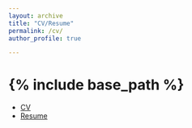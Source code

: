 ```yaml
---
layout: archive
title: "CV/Resume"
permalink: /cv/
author_profile: true

---
```


# {% include base_path %}

* [CV]("/files/anjali_bhavan_cv.pdf")
* [Resume]("/files/Anjali_bhavan_resume.pdf")
